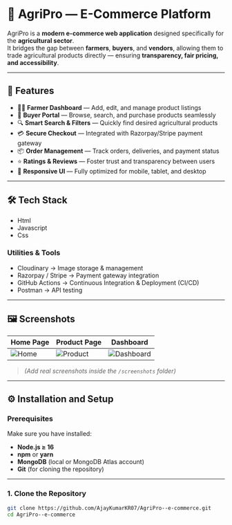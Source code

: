 # 🌾 AgriPro — E-Commerce Platform

AgriPro is a **modern e-commerce web application** designed specifically for the **agricultural sector**.  
It bridges the gap between **farmers**, **buyers**, and **vendors**, allowing them to trade agricultural products directly — ensuring **transparency, fair pricing, and accessibility**.

---

## 🚀 Features

- 👩‍🌾 **Farmer Dashboard** — Add, edit, and manage product listings  
- 🛒 **Buyer Portal** — Browse, search, and purchase products seamlessly  
- 🔍 **Smart Search & Filters** — Quickly find desired agricultural products  
- 💳 **Secure Checkout** — Integrated with Razorpay/Stripe payment gateway  
- 📦 **Order Management** — Track orders, deliveries, and payment status  
- ⭐ **Ratings & Reviews** — Foster trust and transparency between users  
- 📱 **Responsive UI** — Fully optimized for mobile, tablet, and desktop  

---

## 🛠️ Tech Stack

- Html
- Javascript
- Css


### **Utilities & Tools**
- Cloudinary → Image storage & management  
- Razorpay / Stripe → Payment gateway integration  
- GitHub Actions → Continuous Integration & Deployment (CI/CD)  
- Postman → API testing  

---

## 🖼️ Screenshots

| Home Page | Product Page | Dashboard |
|------------|---------------|-----------|
| ![Home](screenshots/home.png) | ![Product](screenshots/product.png) | ![Dashboard](screenshots/dashboard.png) |

> *(Add real screenshots inside the `/screenshots` folder)*  

---

## ⚙️ Installation and Setup

### **Prerequisites**
Make sure you have installed:
- **Node.js ≥ 16**
- **npm** or **yarn**
- **MongoDB** (local or MongoDB Atlas account)
- **Git** (for cloning the repository)

---

### **1. Clone the Repository**
```bash
git clone https://github.com/AjayKumarKR07/AgriPro--e-commerce.git
cd AgriPro--e-commerce
